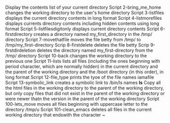 Display the contents list of your current directory
Script 2-bring_me_home changes the working directory to the user's home directory
Script 3-listfiles displays the current directory contents in long format
Script 4-listmorefiles displays currents directory contents including hidden contents using long format
Script 5-listfilesdigitonly displays current directory contents
Script 6-firstdirectory creates a directory named my_first_directory in the /tmp/ directory
Script 7-movethatfile moves the file betty from /tmp/ to /tmp/my_first-directory
Scrip 8-firstdelete deletes the file betty
Scrip 9-firstdirdeletion deletes the directory named my_first-directory from the /tmp/ directory
Script 10-back changes the working directory to the previous one
Script 11-lists lists all files (including the ones beginning with period character, which are normally hidden) in the current directory and the parent of the working directory and the /boot directory (in this order), in long format
Script 12-file_type prints the tyoe of the file names iamafile
Script 13-symbolic_link creates a symbolic link to /bin/ls names __ls__
Copy all the html files in the working directory to the parent of the working directory, but only copy files that did not exist in the parent of the working directory or were newer thatn the version in the parent of the working directory
Script 100-lets_move moves all files beginning with uppercase letter to the directory /tmp/u
Script 101-clean_emacs deletes all files in the current working directory that endswith the character ~

